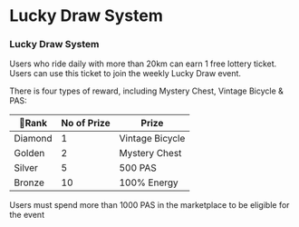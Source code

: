# Lucky Draw System

### Lucky Draw System

Users who ride daily with more than 20km can earn 1 free lottery ticket. Users can use this ticket to join the weekly Lucky Draw event.&#x20;

There is four types of reward, including Mystery Chest, Vintage Bicycle & PAS:

| **Rank** | **No of Prize** | **Prize**        |
| --------- | --------------- | ---------------- |
| Diamond   | 1               | Vintage Bicycle  |
| Golden    | 2               | Mystery Chest    |
| Silver    | 5               | 500 PAS          |
| Bronze    | 10              | 100% Energy      |

Users must spend more than 1000 PAS in the marketplace to be eligible for the event
